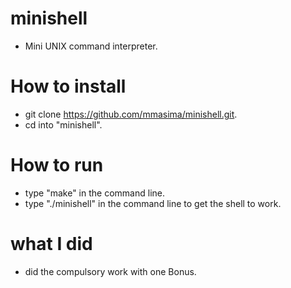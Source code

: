 # minishell
- Mini UNIX command interpreter.

# How to install
- git clone https://github.com/mmasima/minishell.git.
- cd into "minishell".

# How to run
- type "make" in the command line.
- type "./minishell" in the command line to get the shell to work.

# what I did
- did the compulsory work with one Bonus.
